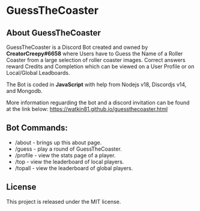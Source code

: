 # GuessTheCoaster
## About GuessTheCoaster
GuessTheCoaster is a Discord Bot created and owned by **CreatorCreepy#6658** where Users have to Guess the Name of a Roller Coaster from a large selection of roller coaster images. Correct answers reward Credits and Completion which can be viewed on a User Profile or on Local/Global Leadboards.

The Bot is coded in **JavaScript** with help from Nodejs v18, Discordjs v14, and Mongodb.

More information reguarding the bot and a discord invitation can be found at the link below:
https://watkin81.github.io/guessthecoaster.html

## Bot Commands:
* /about - brings up this about page.
* /guess - play a round of GuessTheCoaster.
* /profile - view the stats page of a player.
* /top - view the leaderboard of local players.
* /topall - view the leaderboard of global players.

## License
This project is released under the MIT license.
